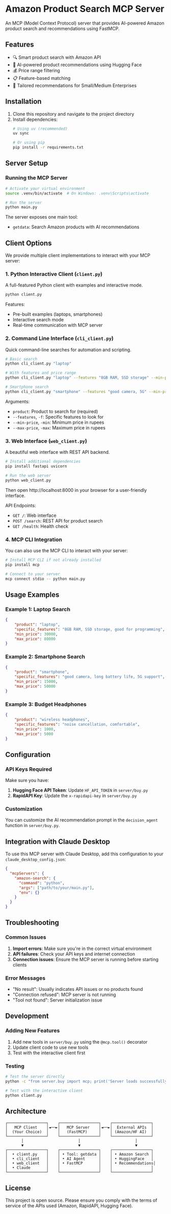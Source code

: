 # Amazon Product Search MCP Server

An MCP (Model Context Protocol) server that provides AI-powered Amazon product search and recommendations using FastMCP.

## Features

- 🔍 Smart product search with Amazon API
- 🤖 AI-powered product recommendations using Hugging Face
- 💰 Price range filtering
- 📋 Feature-based matching
- 🎯 Tailored recommendations for Small/Medium Enterprises

## Installation

1. Clone this repository and navigate to the project directory
2. Install dependencies:
   ```bash
   # Using uv (recommended)
   uv sync
   
   # Or using pip
   pip install -r requirements.txt
   ```

## Server Setup

### Running the MCP Server

```bash
# Activate your virtual environment
source .venv/bin/activate  # On Windows: .venv\Scripts\activate

# Run the server
python main.py
```

The server exposes one main tool:
- `getdata`: Search Amazon products with AI recommendations

## Client Options

We provide multiple client implementations to interact with your MCP server:

### 1. Python Interactive Client (`client.py`)

A full-featured Python client with examples and interactive mode.

```bash
python client.py
```

Features:
- Pre-built examples (laptops, smartphones)
- Interactive search mode
- Real-time communication with MCP server

### 2. Command Line Interface (`cli_client.py`)

Quick command-line searches for automation and scripting.

```bash
# Basic search
python cli_client.py "laptop"

# With features and price range
python cli_client.py "laptop" --features "8GB RAM, SSD storage" --min-price 30000 --max-price 80000

# Smartphone search
python cli_client.py "smartphone" --features "good camera, 5G" --min-price 15000 --max-price 50000
```

Arguments:
- `product`: Product to search for (required)
- `--features`, `-f`: Specific features to look for
- `--min-price`, `-min`: Minimum price in rupees
- `--max-price`, `-max`: Maximum price in rupees

### 3. Web Interface (`web_client.py`)

A beautiful web interface with REST API backend.

```bash
# Install additional dependencies
pip install fastapi uvicorn

# Run the web server
python web_client.py
```

Then open http://localhost:8000 in your browser for a user-friendly interface.

API Endpoints:
- `GET /`: Web interface
- `POST /search`: REST API for product search
- `GET /health`: Health check

### 4. MCP CLI Integration

You can also use the MCP CLI to interact with your server:

```bash
# Install MCP CLI if not already installed
pip install mcp

# Connect to your server
mcp connect stdio -- python main.py
```

## Usage Examples

### Example 1: Laptop Search
```json
{
    "product": "laptop",
    "specific_features": "8GB RAM, SSD storage, good for programming",
    "min_price": 30000,
    "max_price": 80000
}
```

### Example 2: Smartphone Search
```json
{
    "product": "smartphone",
    "specific_features": "good camera, long battery life, 5G support",
    "min_price": 15000,
    "max_price": 50000
}
```

### Example 3: Budget Headphones
```json
{
    "product": "wireless headphones",
    "specific_features": "noise cancellation, comfortable",
    "min_price": 1000,
    "max_price": 5000
}
```

## Configuration

### API Keys Required

Make sure you have:
1. **Hugging Face API Token**: Update `HF_API_TOKEN` in `server/buy.py`
2. **RapidAPI Key**: Update the `x-rapidapi-key` in `server/buy.py`

### Customization

You can customize the AI recommendation prompt in the `decision_agent` function in `server/buy.py`.

## Integration with Claude Desktop

To use this MCP server with Claude Desktop, add this configuration to your `claude_desktop_config.json`:

```json
{
  "mcpServers": {
    "amazon-search": {
      "command": "python",
      "args": ["path/to/your/main.py"],
      "env": {}
    }
  }
}
```

## Troubleshooting

### Common Issues

1. **Import errors**: Make sure you're in the correct virtual environment
2. **API failures**: Check your API keys and internet connection
3. **Connection issues**: Ensure the MCP server is running before starting clients

### Error Messages

- "No result": Usually indicates API issues or no products found
- "Connection refused": MCP server is not running
- "Tool not found": Server initialization issue

## Development

### Adding New Features

1. Add new tools in `server/buy.py` using the `@mcp.tool()` decorator
2. Update client code to use new tools
3. Test with the interactive client first

### Testing

```bash
# Test the server directly
python -c "from server.buy import mcp; print('Server loads successfully')"

# Test with the interactive client
python client.py
```

## Architecture

```
┌─────────────────┐    ┌─────────────────┐    ┌─────────────────┐
│   MCP Client    │◄──►│   MCP Server    │◄──►│  External APIs  │
│  (Your Choice)  │    │   (FastMCP)     │    │ (Amazon/HF AI)  │
└─────────────────┘    └─────────────────┘    └─────────────────┘
       │                        │                        │
       ▼                        ▼                        ▼
┌─────────────────┐    ┌─────────────────┐    ┌─────────────────┐
│  • client.py    │    │ • Tool: getdata │    │ • Amazon Search │
│  • cli_client   │    │ • AI Agent      │    │ • HuggingFace   │
│  • web_client   │    │ • FastMCP       │    │ • Recommendations│
│  • Claude       │    │                 │    │                 │
└─────────────────┘    └─────────────────┘    └─────────────────┘
```

## License

This project is open source. Please ensure you comply with the terms of service of the APIs used (Amazon, RapidAPI, Hugging Face).

